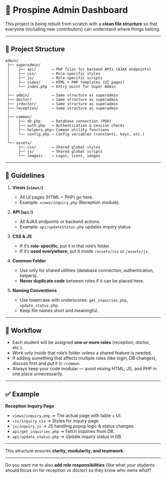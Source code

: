 # 🏥 Prospine Admin Dashboard

This project is being rebuilt from scratch with a **clean file structure** so that everyone (including new contributors) can understand where things belong.

---

## 📂 Project Structure

```
admin/
 ├── superadmin/
 │    ├── api/       → PHP files for backend APIs (AJAX endpoints)
 │    ├── css/       → Role-specific styles
 │    ├── js/        → Role-specific scripts
 │    ├── views/     → HTML + PHP templates (UI pages)
 │    └── index.php  → Entry point for Super Admin
 │
 ├── admin/          → Same structure as superadmin
 ├── doctor/         → Same structure as superadmin
 ├── jrdoctor/       → Same structure as superadmin
 ├── reception/      → Same structure as superadmin
 │
 ├── common/
 │    ├── db.php     → Database connection (PDO)
 │    ├── auth.php   → Authentication & session checks
 │    ├── helpers.php→ Common utility functions
 │    └── config.php → Config variables (constants, keys, etc.)
 │
 └── assets/
      ├── css/       → Shared global styles
      ├── js/        → Shared global scripts
      └── images/    → Logos, icons, images
```

---

## 🔑 Guidelines

1. **Views (`views/`)**

   * All UI pages (HTML + PHP) go here.
   * Example: `views/inquiry.php` (Reception module).

2. **API (`api/`)**

   * All AJAX endpoints or backend actions.
   * Example: `api/updateStatus.php` updates inquiry status.

3. **CSS & JS**

   * If it’s **role-specific**, put it in that role’s folder.
   * If it’s **used everywhere**, put it inside `/assets/css` or `/assets/js`.

4. **Common Folder**

   * Use only for shared utilities (database connection, authentication, helpers).
   * **Never duplicate code** between roles if it can be placed here.

5. **Naming Conventions**

   * Use lowercase with underscores: `get_inquiries.php`, `update_status.php`.
   * Keep file names short and meaningful.

---

## 🚀 Workflow

* Each student will be assigned **one or more roles** (reception, doctor, etc.).
* Work only inside that role’s folder unless a shared feature is needed.
* If adding something that affects multiple roles (like login, DB changes), discuss first and put it in `/common`.
* Always keep your code modular — avoid mixing HTML, JS, and PHP in one place unnecessarily.

---

## ✅ Example

**Reception Inquiry Page**

* `views/inquiry.php` → The actual page with table + UI.
* `css/inquiry.css` → Styles for inquiry page.
* `js/inquiry.js` → JS handling popup logic & status changes.
* `api/get_inquiries.php` → Fetch inquiries from DB.
* `api/update_status.php` → Update inquiry status in DB.

---

This structure ensures **clarity, modularity, and teamwork**.

---

Do you want me to also **add role responsibilities** (like what your students should focus on for reception vs doctor) so they know *who owns what*?
